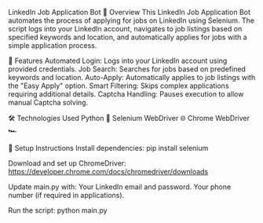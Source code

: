 LinkedIn Job Application Bot
📌 Overview
This LinkedIn Job Application Bot automates the process of applying for jobs on LinkedIn using Selenium. The script logs into your LinkedIn account, navigates to job listings based on specified keywords and location, and automatically applies for jobs with a simple application process.

🚀 Features
Automated Login: Logs into your LinkedIn account using provided credentials.
Job Search: Searches for jobs based on predefined keywords and location.
Auto-Apply: Automatically applies to job listings with the "Easy Apply" option.
Smart Filtering: Skips complex applications requiring additional details.
Captcha Handling: Pauses execution to allow manual Captcha solving.

🛠️ Technologies Used
Python 🐍
Selenium WebDriver 🌐
Chrome WebDriver 🏎️

📌 Setup Instructions
Install dependencies:
pip install selenium

Download and set up ChromeDriver: https://developer.chrome.com/docs/chromedriver/downloads

Update main.py with:
Your LinkedIn email and password.
Your phone number (if required in applications).

Run the script:
python main.py


